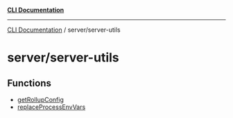 [**CLI Documentation**](../../README.md)

***

[CLI Documentation](../../README.md) / server/server-utils

# server/server-utils

## Functions

- [getRollupConfig](functions/getRollupConfig.md)
- [replaceProcessEnvVars](functions/replaceProcessEnvVars.md)
